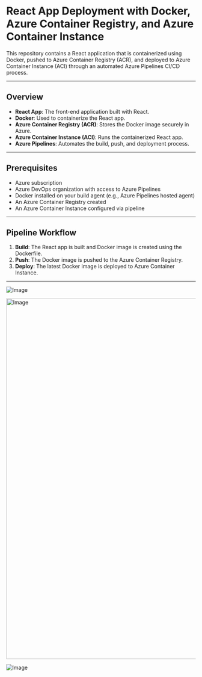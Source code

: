 # React App Deployment with Docker, Azure Container Registry, and Azure Container Instance

This repository contains a React application that is containerized using Docker, pushed to Azure Container Registry (ACR), and deployed to Azure Container Instance (ACI) through an automated Azure Pipelines CI/CD process.

---

## Overview

- **React App**: The front-end application built with React.
- **Docker**: Used to containerize the React app.
- **Azure Container Registry (ACR)**: Stores the Docker image securely in Azure.
- **Azure Container Instance (ACI)**: Runs the containerized React app.
- **Azure Pipelines**: Automates the build, push, and deployment process.

---

## Prerequisites

- Azure subscription
- Azure DevOps organization with access to Azure Pipelines
- Docker installed on your build agent (e.g., Azure Pipelines hosted agent)
- An Azure Container Registry created
- An Azure Container Instance configured via pipeline

---

## Pipeline Workflow

1. **Build**: The React app is built and Docker image is created using the Dockerfile.
2. **Push**: The Docker image is pushed to the Azure Container Registry.
3. **Deploy**: The latest Docker image is deployed to Azure Container Instance.

---

![Image](https://github.com/user-attachments/assets/f1078b0f-2784-4de8-92dc-3e839aaa7de8)


<img width="959" alt="Image" src="https://github.com/user-attachments/assets/fcf57e39-85c1-4b17-92a3-5da3894ad9ab" />

![Image](https://github.com/user-attachments/assets/d942b08d-71d0-4ac3-a185-0655a695f8d9)
